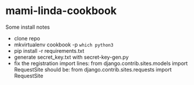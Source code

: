 # mami-linda-cookbook

Some install notes
- clone repo
- mkvirtualenv cookbook -p `which python3`
- pip install -r requirements.txt
- generate secret_key.txt with secret-key-gen.py
- fix the registration import lines:
from django.contrib.sites.models import RequestSite
should be:
from django.contrib.sites.requests import RequestSite
